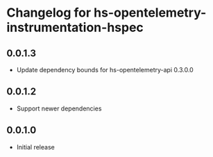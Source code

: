 # Changelog for hs-opentelemetry-instrumentation-hspec

## 0.0.1.3

- Update dependency bounds for hs-opentelemetry-api 0.3.0.0

## 0.0.1.2

- Support newer dependencies

## 0.0.1.0

- Initial release

